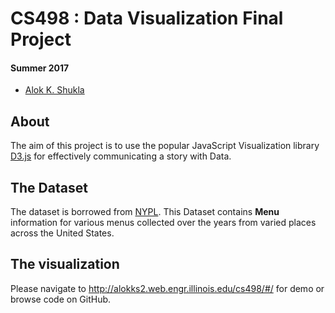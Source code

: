 

# CS498 : Data Visualization Final Project 

#### Summer 2017  

- [Alok K. Shukla](mailto:alokks2@illinois.edu?Subject=CS598Project)


## About

The aim of this project is to use the popular JavaScript Visualization library [D3.js](d3js.org) for effectively communicating a story with Data. 

## The Dataset

The dataset is borrowed from [NYPL](nypl.menus.org). This Dataset contains __Menu__ information for various menus collected over the years from varied places across the United States. 

## The visualization

Please navigate to http://alokks2.web.engr.illinois.edu/cs498/#/ for demo or browse code on GitHub.
